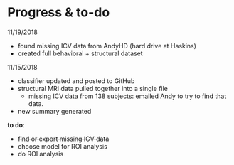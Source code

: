 # Progress & to-do

11/19/2018

- found missing ICV data from AndyHD (hard drive at Haskins)
- created full behavioral + structural dataset


11/15/2018

- classifier updated and posted to GitHub
- structural MRI data pulled together into a single file
	- missing ICV data from 138 subjects: emailed Andy to try to find that data. 
- new summary generated


**to do**:

- ~~find or export missing ICV data~~
- choose model for ROI analysis
- do ROI analysis
